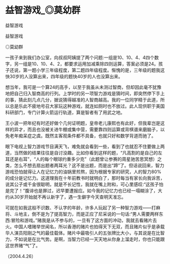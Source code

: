 # 益智游戏_◎莫幼群

益智游戏

益智游戏

◎莫幼群

一孩子来到我们办公室，向叔叔阿姨提了两个问题:一组是10、10、4、4四个数字，另一组是10、10、4、2，都要求运用加减乘除四则运算，答案必须是24。孩子还说，第一题小学三年级程度，第二题四年级程度。惭愧的是，三年级的题我这快30岁的人没算出来，四年级的题快40岁的人也没算出来。

想当年，我可是一个算24的高手，以至于我虽从未测过智商，但却因此毫不犹豫地把自己归入智商高的行列。上学时的另一项智力游戏是猜时间，即突然停下手上的事，猜此刻几点几分，据说猜得越准的人智商越高。我的一位同学精于此道，所以总是乐此不疲地号召大家玩这种游戏，就连如厕时也不放过。此人现供职于美国科研部门，专门计算火箭运行轨道，算是智者有了用武之地。

王小波一把年纪有时还好做个几何证明题，皇帝老儿康熙也有此好，但我辈岂是这样的异才，而且也没被关进牛棚或集中营，需要靠四则运算或背棋谱来磨脑子，以免老年痴呆症之虞。既然主客观条件都不具备，也就只好和数学背道而驰了。

眼下电视上智力游戏节目满天飞，难免就会看到一些，看到了也就忍不住要做上两道，当然做的结果往往是自讨没趣。比如你看到这样的题，“凡高割的是自己的左耳还是右耳”，“人的每个眼球约重多少克”（此题曾让参赛的周星驰苦思冥想）之类，怎么不想去扇出题者两耳光？这不是出题，而是出“蹄”了。但话说回来，智力游戏恐怕就得让人在记忆力的油锅里煎熬，因为根据专家的研究，人的智力80%的成分是记忆力。这道理我在十年前教书时就明白了，那时每当有家长向我诉苦，说其公子或千金很聪明，就是不长记性，我就在嘴上附和，可心里感叹:“这孩子怕是完了！”腹诽也是罪过，迟早要遭报应。如今我的记忆力也已经一塌糊涂了，大约从30岁开始就不再认新字了，遇一生僻字今天查明天准忘。

可就在如我这般不识数、不认字的年龄，许多人玩起了另一种智力游戏——打麻将、斗地主，倒不是为了提高智力，而是正应了尼采说的一句话:“男人需要两样东西:冒险和游戏。”赌我是从不参与的，一旦有了这方面的冲动，我就去看赌片去火。中国人嗜赌举世闻名，所以香港的赌片也拍得天下无双，而且赌片似乎是承载华人演员阳刚之气的最佳载体。赌片中最吸引人的五张牌比大小，与其说是在比智力，不如说是在比气势。是啊，当智力已经一天天地从你身上溜走时，你也只能跟这世界赌“气”了。

（2004.4.26）